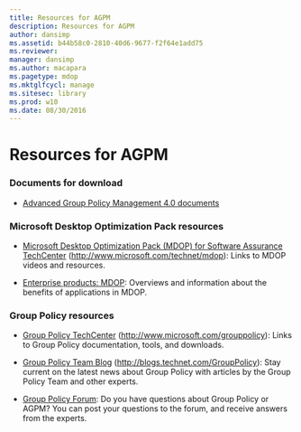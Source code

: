 ```yaml
---
title: Resources for AGPM
description: Resources for AGPM
author: dansimp
ms.assetid: b44b58c0-2810-40d6-9677-f2f64e1add75
ms.reviewer: 
manager: dansimp
ms.author: macapara
ms.pagetype: mdop
ms.mktglfcycl: manage
ms.sitesec: library
ms.prod: w10
ms.date: 08/30/2016
---
```



# Resources for AGPM


### Documents for download

-   [Advanced Group Policy Management 4.0 documents](https://go.microsoft.com/fwlink/?LinkID=158931)

### Microsoft Desktop Optimization Pack resources

-   [Microsoft Desktop Optimization Pack (MDOP) for Software Assurance TechCenter](https://go.microsoft.com/fwlink/?LinkID=159870) (http://www.microsoft.com/technet/mdop): Links to MDOP videos and resources.

-   [Enterprise products: MDOP](https://go.microsoft.com/fwlink/?LinkID=160297): Overviews and information about the benefits of applications in MDOP.

### Group Policy resources

-   [Group Policy TechCenter](https://go.microsoft.com/fwlink/?LinkID=145531) (http://www.microsoft.com/grouppolicy): Links to Group Policy documentation, tools, and downloads.

-   [Group Policy Team Blog](https://go.microsoft.com/fwlink/?LinkID=75192) (http://blogs.technet.com/GroupPolicy): Stay current on the latest news about Group Policy with articles by the Group Policy Team and other experts.

-   [Group Policy Forum](https://go.microsoft.com/fwlink/?LinkID=145532): Do you have questions about Group Policy or AGPM? You can post your questions to the forum, and receive answers from the experts.

 

 





